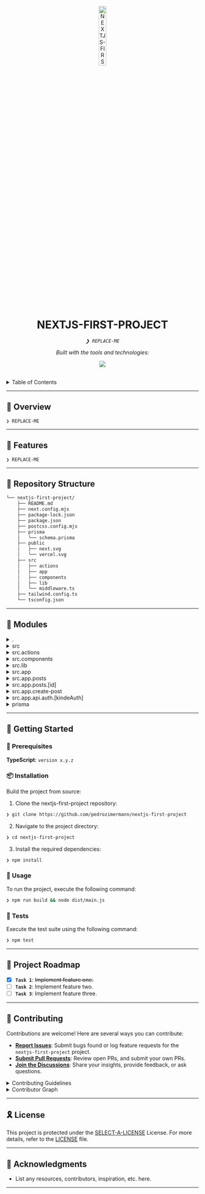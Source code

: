 <p align="center">
  <img src="https://cdn-icons-png.flaticon.com/512/6295/6295417.png" width="20%" alt="NEXTJS-FIRST-PROJECT-logo">
</p>
<p align="center">
    <h1 align="center">NEXTJS-FIRST-PROJECT</h1>
</p>
<p align="center">
    <em><code>❯ REPLACE-ME</code></em>
</p>
<p align="center">
	<!-- Shields.io badges disabled, using skill icons. --></p>
<p align="center">
		<em>Built with the tools and technologies:</em>
</p>
<p align="center">
	<a href="https://skillicons.dev">
		<img src="https://skillicons.dev/icons?i=css,js,md,prisma,react,ts">
	</a></p>

<br>

<details><summary>Table of Contents</summary>

- [📍 Overview](#-overview)
- [👾 Features](#-features)
- [📂 Repository Structure](#-repository-structure)
- [🧩 Modules](#-modules)
- [🚀 Getting Started](#-getting-started)
    - [🔖 Prerequisites](#-prerequisites)
    - [📦 Installation](#-installation)
    - [🤖 Usage](#-usage)
    - [🧪 Tests](#-tests)
- [📌 Project Roadmap](#-project-roadmap)
- [🤝 Contributing](#-contributing)
- [🎗 License](#-license)
- [🙌 Acknowledgments](#-acknowledgments)

</details>
<hr>

## 📍 Overview

<code>❯ REPLACE-ME</code>

---

## 👾 Features

<code>❯ REPLACE-ME</code>

---

## 📂 Repository Structure

```sh
└── nextjs-first-project/
    ├── README.md
    ├── next.config.mjs
    ├── package-lock.json
    ├── package.json
    ├── postcss.config.mjs
    ├── prisma
    │   └── schema.prisma
    ├── public
    │   ├── next.svg
    │   └── vercel.svg
    ├── src
    │   ├── actions
    │   ├── app
    │   ├── components
    │   ├── lib
    │   └── middleware.ts
    ├── tailwind.config.ts
    └── tsconfig.json
```

---

## 🧩 Modules

<details closed><summary>.</summary>

| File | Summary |
| --- | --- |
| [postcss.config.mjs](https://github.com/pedrozimermann/nextjs-first-project/blob/main/postcss.config.mjs) | <code>❯ REPLACE-ME</code> |
| [tailwind.config.ts](https://github.com/pedrozimermann/nextjs-first-project/blob/main/tailwind.config.ts) | <code>❯ REPLACE-ME</code> |
| [tsconfig.json](https://github.com/pedrozimermann/nextjs-first-project/blob/main/tsconfig.json) | <code>❯ REPLACE-ME</code> |
| [package.json](https://github.com/pedrozimermann/nextjs-first-project/blob/main/package.json) | <code>❯ REPLACE-ME</code> |
| [next.config.mjs](https://github.com/pedrozimermann/nextjs-first-project/blob/main/next.config.mjs) | <code>❯ REPLACE-ME</code> |
| [package-lock.json](https://github.com/pedrozimermann/nextjs-first-project/blob/main/package-lock.json) | <code>❯ REPLACE-ME</code> |

</details>

<details closed><summary>src</summary>

| File | Summary |
| --- | --- |
| [middleware.ts](https://github.com/pedrozimermann/nextjs-first-project/blob/main/src/middleware.ts) | <code>❯ REPLACE-ME</code> |

</details>

<details closed><summary>src.actions</summary>

| File | Summary |
| --- | --- |
| [actions.ts](https://github.com/pedrozimermann/nextjs-first-project/blob/main/src/actions/actions.ts) | <code>❯ REPLACE-ME</code> |

</details>

<details closed><summary>src.components</summary>

| File | Summary |
| --- | --- |
| [container.tsx](https://github.com/pedrozimermann/nextjs-first-project/blob/main/src/components/container.tsx) | <code>❯ REPLACE-ME</code> |
| [header.tsx](https://github.com/pedrozimermann/nextjs-first-project/blob/main/src/components/header.tsx) | <code>❯ REPLACE-ME</code> |
| [posts-list.tsx](https://github.com/pedrozimermann/nextjs-first-project/blob/main/src/components/posts-list.tsx) | <code>❯ REPLACE-ME</code> |
| [footer.tsx](https://github.com/pedrozimermann/nextjs-first-project/blob/main/src/components/footer.tsx) | <code>❯ REPLACE-ME</code> |
| [form.tsx](https://github.com/pedrozimermann/nextjs-first-project/blob/main/src/components/form.tsx) | <code>❯ REPLACE-ME</code> |

</details>

<details closed><summary>src.lib</summary>

| File | Summary |
| --- | --- |
| [db.ts](https://github.com/pedrozimermann/nextjs-first-project/blob/main/src/lib/db.ts) | <code>❯ REPLACE-ME</code> |

</details>

<details closed><summary>src.app</summary>

| File | Summary |
| --- | --- |
| [globals.css](https://github.com/pedrozimermann/nextjs-first-project/blob/main/src/app/globals.css) | <code>❯ REPLACE-ME</code> |
| [page.tsx](https://github.com/pedrozimermann/nextjs-first-project/blob/main/src/app/page.tsx) | <code>❯ REPLACE-ME</code> |
| [layout.tsx](https://github.com/pedrozimermann/nextjs-first-project/blob/main/src/app/layout.tsx) | <code>❯ REPLACE-ME</code> |

</details>

<details closed><summary>src.app.posts</summary>

| File | Summary |
| --- | --- |
| [page.tsx](https://github.com/pedrozimermann/nextjs-first-project/blob/main/src/app/posts/page.tsx) | <code>❯ REPLACE-ME</code> |

</details>

<details closed><summary>src.app.posts.[id]</summary>

| File | Summary |
| --- | --- |
| [not-found.tsx](https://github.com/pedrozimermann/nextjs-first-project/blob/main/src/app/posts/[id]/not-found.tsx) | <code>❯ REPLACE-ME</code> |
| [page.tsx](https://github.com/pedrozimermann/nextjs-first-project/blob/main/src/app/posts/[id]/page.tsx) | <code>❯ REPLACE-ME</code> |

</details>

<details closed><summary>src.app.create-post</summary>

| File | Summary |
| --- | --- |
| [page.tsx](https://github.com/pedrozimermann/nextjs-first-project/blob/main/src/app/create-post/page.tsx) | <code>❯ REPLACE-ME</code> |

</details>

<details closed><summary>src.app.api.auth.[kindeAuth]</summary>

| File | Summary |
| --- | --- |
| [route.js](https://github.com/pedrozimermann/nextjs-first-project/blob/main/src/app/api/auth/[kindeAuth]/route.js) | <code>❯ REPLACE-ME</code> |

</details>

<details closed><summary>prisma</summary>

| File | Summary |
| --- | --- |
| [schema.prisma](https://github.com/pedrozimermann/nextjs-first-project/blob/main/prisma/schema.prisma) | <code>❯ REPLACE-ME</code> |

</details>

---

## 🚀 Getting Started

### 🔖 Prerequisites

**TypeScript**: `version x.y.z`

### 📦 Installation

Build the project from source:

1. Clone the nextjs-first-project repository:
```sh
❯ git clone https://github.com/pedrozimermann/nextjs-first-project
```

2. Navigate to the project directory:
```sh
❯ cd nextjs-first-project
```

3. Install the required dependencies:
```sh
❯ npm install
```

### 🤖 Usage

To run the project, execute the following command:

```sh
❯ npm run build && node dist/main.js
```

### 🧪 Tests

Execute the test suite using the following command:

```sh
❯ npm test
```

---

## 📌 Project Roadmap

- [X] **`Task 1`**: <strike>Implement feature one.</strike>
- [ ] **`Task 2`**: Implement feature two.
- [ ] **`Task 3`**: Implement feature three.

---

## 🤝 Contributing

Contributions are welcome! Here are several ways you can contribute:

- **[Report Issues](https://github.com/pedrozimermann/nextjs-first-project/issues)**: Submit bugs found or log feature requests for the `nextjs-first-project` project.
- **[Submit Pull Requests](https://github.com/pedrozimermann/nextjs-first-project/blob/main/CONTRIBUTING.md)**: Review open PRs, and submit your own PRs.
- **[Join the Discussions](https://github.com/pedrozimermann/nextjs-first-project/discussions)**: Share your insights, provide feedback, or ask questions.

<details closed>
<summary>Contributing Guidelines</summary>

1. **Fork the Repository**: Start by forking the project repository to your github account.
2. **Clone Locally**: Clone the forked repository to your local machine using a git client.
   ```sh
   git clone https://github.com/pedrozimermann/nextjs-first-project
   ```
3. **Create a New Branch**: Always work on a new branch, giving it a descriptive name.
   ```sh
   git checkout -b new-feature-x
   ```
4. **Make Your Changes**: Develop and test your changes locally.
5. **Commit Your Changes**: Commit with a clear message describing your updates.
   ```sh
   git commit -m 'Implemented new feature x.'
   ```
6. **Push to github**: Push the changes to your forked repository.
   ```sh
   git push origin new-feature-x
   ```
7. **Submit a Pull Request**: Create a PR against the original project repository. Clearly describe the changes and their motivations.
8. **Review**: Once your PR is reviewed and approved, it will be merged into the main branch. Congratulations on your contribution!
</details>

<details closed>
<summary>Contributor Graph</summary>
<br>
<p align="left">
   <a href="https://github.com{/pedrozimermann/nextjs-first-project/}graphs/contributors">
      <img src="https://contrib.rocks/image?repo=pedrozimermann/nextjs-first-project">
   </a>
</p>
</details>

---

## 🎗 License

This project is protected under the [SELECT-A-LICENSE](https://choosealicense.com/licenses) License. For more details, refer to the [LICENSE](https://choosealicense.com/licenses/) file.

---

## 🙌 Acknowledgments

- List any resources, contributors, inspiration, etc. here.

---

